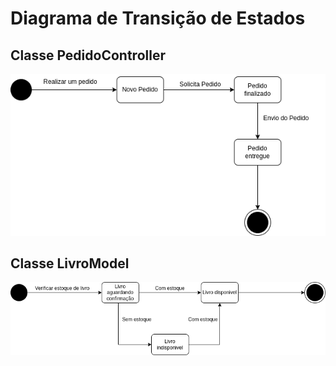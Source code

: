 # Diagrama de Transição de Estados

## Classe PedidoController

![alt text](./Imagens/DTEclassepedidocontroller.png)

## Classe LivroModel

![alt text](./Imagens/DTEclasselivromodel.png)
